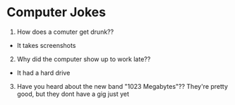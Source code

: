 # Computer Jokes
1. How does a comuter get drunk??
  + It takes screenshots
2. Why did the computer show up to work late??
  + It had a hard drive
3. Have you heard about the new band "1023 Megabytes"?? They're pretty good, but they dont have a gig just yet
